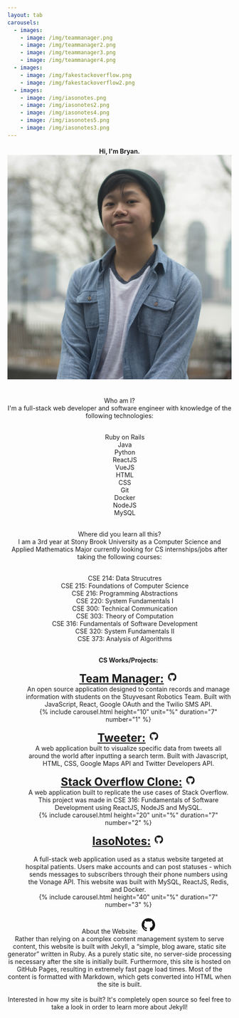 ```yaml
---
layout: tab
carousels:
  - images: 
    - image: /img/teammanager.png
    - image: /img/teammanager2.png
    - image: /img/teammanager3.png
    - image: /img/teammanager4.png
  - images: 
    - image: /img/fakestackoverflow.png
    - image: /img/fakestackoverflow2.png
  - images: 
    - image: /img/iasonotes.png
    - image: /img/iasonotes2.png
    - image: /img/iasonotes4.png
    - image: /img/iasonotes5.png
    - image: /img/iasonotes3.png
---
```

<center>
<div class="card shadow p-3 mb-5 col-md-6 black">
<h4 class="focus">
Hi, I'm Bryan.
<br>
<img src="img/me.jpg" class="face rounded-circle"> 
<br>
</h4>
</div>

<div class="row justify-content-center">
<div class="card shadow col-md-4 p-3 mb-5 black">
<br>
<div class="card-title">
Who am I?
</div>
<div class="card-body">
I'm a full-stack web developer and software engineer with knowledge of the following technologies: 
<br>
<br>
<ul style="list-style: none;">
<li> Ruby on Rails </li> 
<li> Java </li>
<li> Python </li>
<li> ReactJS </li>
<li> VueJS </li>
<li> HTML </li> 
<li> CSS </li>
<li> Git </li> 
<li> Docker </li>
<li> NodeJS </li>
<li> MySQL </li>  
</ul>
</div>
</div>
<div class="col-md-1"></div>
<div class="card shadow col-md-4 p-3 mb-5 black">
<br>
<div class="card-title">
Where did you learn all this?
</div>
<div class="card-body">
I am a 3rd year at Stony Brook University as a Computer Science and Applied Mathematics Major currently looking for CS internships/jobs after taking the following courses:
<br>
<br>
<ul style="list-style: none;">
<li>CSE 214: Data Strucutres</li>
<li>CSE 215: Foundations of Computer Science </li>
<li>CSE 216: Programming Abstractions </li>
<li>CSE 220: System Fundamentals I </li>
<li>CSE 300: Technical Communication </li>
<li>CSE 303: Theory of Computation </li>
<li>CSE 316: Fundamentals of Software Development </li>
<li>CSE 320: System Fundamentals II </li>
<li>CSE 373: Analysis of Algorithms </li>
</ul>
</div> 
</div>

<div class="card shadow p-3 mb-5 col-md-8 bg-dark" style="margin-left: 40px;">
<br>
<div class="card-title">
<b> CS Works/Projects: </b>
</div>
</div>


<div class="card shadow p-3 mb-5 col-md-8 black" style="margin-left: 40px;">
<br>
<div class="card-title">
<b style="font-size: 25px;"> <u>Team Manager:</u> <a href="https://github.com/StuyPulse/teammanager/" target="_blank"><img src="img/github.png" class="media rounded-circle" style="width: 25px; height: 25px; margin-top: 0"></a> </b>
</div>
<div class="card-body">
An open source application designed to contain records and manage information with students on the Stuyvesant Robotics Team. Built with JavaScript, React, Google OAuth and the Twilio SMS API.
<br>
{% include carousel.html height="10" unit="%" duration="7" number="1" %}
<br>
</div>
</div>

<div class="card shadow p-3 mb-5 col-md-8 black" style="margin-left: 40px;">
<br>
<div class="card-title">
<b style="font-size: 25px;"> <u>Tweeter:</u> <a href="https://github.com/bryanlai00/Tweeter" target="_blank"><img src="img/github.png" class="media rounded-circle" style="width: 25px; height: 25px; margin-top: 0;"></a> </b>
</div>
<div class="card-body">
A web application built to visualize specific data from tweets all around the world after inputting a search term. Built with Javascript, HTML, CSS, Google Maps API and Twitter Developers API. 
</div>
</div>


<div class="card shadow p-3 mb-5 col-md-8 black" style="margin-left: 40px;">
<br>
<div class="card-title">
<b style="font-size: 25px;"> <u>Stack Overflow Clone:</u> <a href="https://github.com/bryanlais/FakeStackOverflow" target="_blank"><img src="img/github.png" class="media rounded-circle" style="width: 25px; height: 25px; margin-top: 0;"></a> </b> </div>
A web application built to replicate the use cases of Stack Overflow. This project was made in CSE 316: Fundamentals of Software Development using ReactJS, NodeJS and MySQL.
<br>
{% include carousel.html height="20" unit="%" duration="7" number="2" %}
<br>
</div>

<div class="card shadow p-3 mb-5 col-md-8 black" style="margin-left: 40px;">
<br>
<div class="card-title">
<b style="font-size: 25px;"> <u>IasoNotes:</u> <a href="https://iasonotes.com/" target="_blank"><img src="img/github.png" class="media rounded-circle" style="width: 25px; height: 25px; margin-top: 0;"></a> </b> </div>
<br>
A full-stack web application used as a status website targeted at hospital patients. Users make accounts and can post statuses - which sends messages to subscribers through their phone numbers using the Vonage API. This website was built with MySQL, ReactJS, Redis, and Docker.
<div class="card-body">
<!-- Only this changes height for some reason... -->
{% include carousel.html height="40" unit="%" duration="7" number="3" %}
</div>
</div>

<div class="row justify-content-center">
<div class="card shadow p-3 mb-5 col-md-8 black">
<br>
<div class="card-title">
About the Website: <a href="https://github.com/bryanlai00/bryanlai00.github.io" target="_blank"><img src="img/github.png" class="media rounded-circle" style="width: 40px; height: 40px; margin-top: 0;"></a>
</div>
<div class="card-body">
Rather than relying on a complex content management system to serve content, this website is built with Jekyll, a “simple, blog aware, static site generator” written in Ruby. As a purely static site, no server-side processing is necessary after the site is initially built. Furthermore, this site is hosted on GitHub Pages, resulting in extremely fast page load times. Most of the content is formatted with Markdown, which gets converted into HTML when the site is built. 
<br>
<br>
Interested in how my site is built? It's completely open source so feel free to take a look in order to learn more about Jekyll!
</div>
</div> 
</div>
</center>